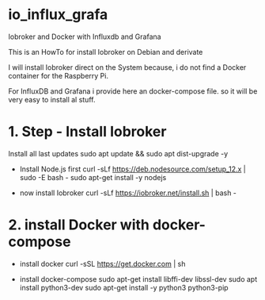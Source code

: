 # io_influx_grafa

Iobroker and Docker with Influxdb and Grafana

This is an HowTo for install Iobroker on Debian and derivate

I will install Iobroker direct on the System because, i do not find
a Docker container for the Raspberry Pi.

For InfluxDB and Grafana i provide here an docker-compose file.
so it will be very easy to install al stuff.


# 1. Step - Install Iobroker

Install all last updates
sudo apt update && sudo apt dist-upgrade -y

- Install Node.js first
curl -sLf https://deb.nodesource.com/setup_12.x | sudo -E bash -
sudo apt-get install -y nodejs

- now install Iobroker
curl -sLf https://iobroker.net/install.sh | bash -


# 2. install Docker with docker-compose 

- install docker
curl -sSL https://get.docker.com | sh

- install docker-compose
sudo apt-get install libffi-dev libssl-dev
sudo apt install python3-dev
sudo apt-get install -y python3 python3-pip


